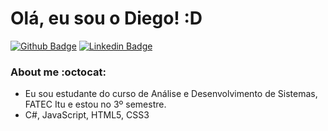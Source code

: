 # Olá, eu sou o Diego! :D

[![Github Badge](https://img.shields.io/badge/-Github-000?style=flat-square&logo=Github&logoColor=white&link=https://github.com/diegonzales1)](https://github.com/diegonzales1)
[![Linkedin Badge](https://img.shields.io/badge/-LinkedIn-blue?style=flat-square&logo=Linkedin&logoColor=white&link=https://www.linkedin.com/in/diego-gonzales-de-andrade-b9985892/)](https://www.linkedin.com/in/diego-gonzales-de-andrade-b9985892/)


### About me    :octocat:
- Eu sou estudante do curso de Análise e Desenvolvimento de Sistemas, FATEC Itu e estou no 3º semestre.
- C#, JavaScript, HTML5, CSS3
